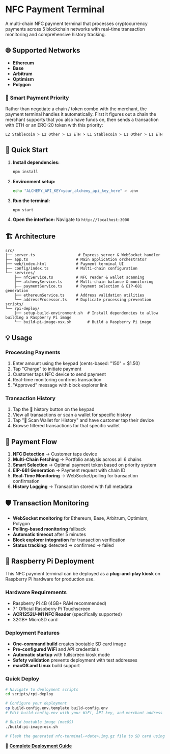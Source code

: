 # NFC Payment Terminal

A multi-chain NFC payment terminal that processes cryptocurrency payments across 5 blockchain networks with real-time transaction monitoring and comprehensive history tracking.

## 🌐 Supported Networks

- **Ethereum**
- **Base** 
- **Arbitrum** 
- **Optimism** 
- **Polygon** 

### 🎯 **Smart Payment Priority**

Rather than negotiate a chain / token combo with the merchant, the payment terminal handles it automatically. First it figures out a chain the merchant supports that you also have funds on, then sends a transaction with ETH or an ERC-20 token with this priority:

```
L2 Stablecoin > L2 Other > L2 ETH > L1 Stablecoin > L1 Other > L1 ETH
```

## 🚀 Quick Start

1. **Install dependencies:**
   ```bash
   npm install
   ```

2. **Environment setup:**
   ```bash
   echo "ALCHEMY_API_KEY=your_alchemy_api_key_here" > .env
   ```

3. **Run the terminal:**
   ```bash
   npm start
   ```

4. **Open the interface:**
   Navigate to `http://localhost:3000`

## 🏗️ Architecture

```
src/
├── server.ts                   # Express server & WebSocket handler
├── app.ts                     # Main application orchestrator
├── web/index.html             # Payment terminal UI
├── config/index.ts            # Multi-chain configuration
└── services/
    ├── nfcService.ts          # NFC reader & wallet scanning
    ├── alchemyService.ts      # Multi-chain balance & monitoring
    ├── paymentService.ts      # Payment selection & EIP-681 generation
    ├── ethereumService.ts     # Address validation utilities
    └── addressProcessor.ts    # Duplicate processing prevention
scripts/
└── rpi-deploy/
    ├── setup-build-environment.sh  # Install dependencies to allow building a Raspberry Pi image
    └── build-pi-image-osx.sh       # Build a Raspberry Pi image
```

## 💡 Usage

### **Processing Payments**
1. Enter amount using the keypad (cents-based: "150" = $1.50)
2. Tap "Charge" to initiate payment
3. Customer taps NFC device to send payment
4. Real-time monitoring confirms transaction
5. "Approved" message with block explorer link

### **Transaction History**
1. Tap the 📜 history button on the keypad
2. View all transactions or scan a wallet for specific history
3. Tap "📱 Scan Wallet for History" and have customer tap their device
4. Browse filtered transactions for that specific wallet


## 🔄 Payment Flow

1. **NFC Detection** → Customer taps device
2. **Multi-Chain Fetching** → Portfolio analysis across all 6 chains
3. **Smart Selection** → Optimal payment token based on priority system
4. **EIP-681 Generation** → Payment request with chain ID
5. **Real-Time Monitoring** → WebSocket/polling for transaction confirmation
6. **History Logging** → Transaction stored with full metadata

## 🛡️ Transaction Monitoring

- **WebSocket monitoring** for Ethereum, Base, Arbitrum, Optimism, Polygon
- **Polling-based monitoring** fallback
- **Automatic timeout** after 5 minutes
- **Block explorer integration** for transaction verification
- **Status tracking**: detected → confirmed → failed

## 🍓 Raspberry Pi Deployment

This NFC payment terminal can be deployed as a **plug-and-play kiosk** on Raspberry Pi hardware for production use.

### **Hardware Requirements**
- Raspberry Pi 4B (4GB+ RAM recommended)
- 7" Official Raspberry Pi Touchscreen 
- **ACR1252U-M1 NFC Reader** (specifically supported)
- 32GB+ MicroSD card

### **Deployment Features**
- **One-command build** creates bootable SD card image
- **Pre-configured WiFi** and API credentials
- **Automatic startup** with fullscreen kiosk mode
- **Safety validation** prevents deployment with test addresses
- **macOS and Linux** build support

### **Quick Deploy**
```bash
# Navigate to deployment scripts
cd scripts/rpi-deploy

# Configure your deployment
cp build-config.env.template build-config.env
# Edit build-config.env with your WiFi, API key, and merchant address

# Build bootable image (macOS)
./build-pi-image-osx.sh

# Flash the generated nfc-terminal-<date>.img.gz file to SD card using Raspberry Pi Imager and boot!
```

📖 **[Complete Deployment Guide](https://raw.githubusercontent.com/FreePayPOS/merchant-app/main/README-DEPLOYMENT.md)**